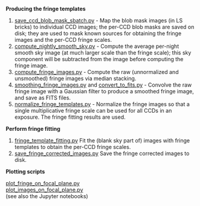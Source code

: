 **Producing the fringe templates**

1. [save_ccd_blob_mask_sbatch.py](https://github.com/rongpu/desi-misc/blob/master/ccd_fringe/save_ccd_blob_mask_sbatch.py) - Map the blob mask images (in LS bricks) to individual CCD images; the per-CCD blob masks are saved on disk; they are used to mask known sources for obtaining the fringe images and the per-CCD fringe scales.
2. [compute_nightly_smooth_sky.py](https://github.com/rongpu/desi-misc/blob/master/ccd_fringe/compute_nightly_smooth_sky.py) - Compute the average per-night smooth sky image (at much larger scale than the fringe scale); this sky component will be subtracted from the image before computing the fringe image.
3. [compute_fringe_images.py](https://github.com/rongpu/desi-misc/blob/master/ccd_fringe/compute_fringe_images.py) - Compute the raw (unnormalized and unsmoothed) fringe images via median stacking.
4. [smoothing_fringe_images.py](https://github.com/rongpu/desi-misc/blob/master/ccd_fringe/smoothing_fringe_images.py) and [convert_to_fits.py](https://github.com/rongpu/desi-misc/blob/master/ccd_fringe/convert_to_fits.py) - Convolve the raw fringe image with a Gaussian filter to produce a smoothed fringe image, and save as FITS files.
5. [normalize_fringe_templates.py](https://github.com/rongpu/desi-misc/blob/master/ccd_fringe/normalize_fringe_templates.py) - Normalize the fringe images so that a single multiplicative fringe scale can be used for all CCDs in an exposure. The fringe fitting results are used.

**Perform fringe fitting**

1. [fringe_template_fitting.py](https://github.com/rongpu/desi-misc/blob/master/ccd_fringe/fringe_template_fitting.py) Fit the (blank sky part of) images with fringe templates to obtain the per-CCD fringe scales.
2. [save_fringe_corrected_images.py](https://github.com/rongpu/desi-misc/blob/master/ccd_fringe/save_fringe_corrected_images.py) Save the fringe corrected images to disk.

**Plotting scripts**

[plot_fringe_on_focal_plane.py](https://github.com/rongpu/desi-misc/blob/master/ccd_fringe/plot_fringe_on_focal_plane.py)  
[plot_images_on_focal_plane.py](https://github.com/rongpu/desi-misc/blob/master/ccd_fringe/plot_images_on_focal_plane.py)  
(see also the Jupyter notebooks)
